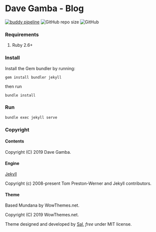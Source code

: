 # Dave Gamba - Blog

[![buddy pipeline](https://app.buddy.works/daveptinfo/davegamba-jekyll/pipelines/pipeline/227324/badge.svg?token=81f314f8e71c25a813e20be6222d4b5dd4d9dae4cbadd568b13bc6dfef8fa5ad "buddy pipeline")](https://app.buddy.works/daveptinfo/davegamba-jekyll/pipelines/pipeline/227324)
![GitHub repo size](https://img.shields.io/github/repo-size/davegamba/davegamba-jekyll)
![GitHub](https://img.shields.io/github/license/davegamba/davegamba-jekyll)

### Requirements

1. Ruby 2.6+

### Install

Install the Gem bundler by running:

`gem install bundler jekyll`

then run

`bundle install`

### Run

`bundle exec jekyll serve`

### Copyright

#### Contents

Copyright (C) 2019 Dave Gamba.

#### Engine

[Jekyll](https://github.com/jekyll/jekyll)

Copyright (c) 2008-present Tom Preston-Werner and Jekyll contributors.

#### Theme

Based Mundana by WowThemes.net.

Copyright (C) 2019 WowThemes.net.

Theme designed and developed by [Sal](https://www.wowthemes.net), *free* under MIT license.
